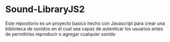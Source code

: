 # Sound-LibraryJS2
Este repositorio es un proyecto basico hecho con Javascript para crear una biblioteca de sonidos en el cual sea capaz de autenticar los usuarios antes de permitirles reproducir o agregar cualquier sonido
